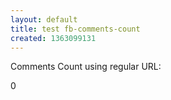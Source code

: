 ```yaml
---
layout: default
title: test fb-comments-count
created: 1363099131
---
```

<p>Comments Count using regular URL:</p>
<div class="fb-comments-count" data-href="<?php global $base_url; print $base_url .'/'. drupal_get_path_alias('node/' .  $node->nid); ?>">
	0</div>
<div id="fb-root">
	&nbsp;</div>
<script>(function(d, s, id) {
  var js, fjs = d.getElementsByTagName(s)[0];
  if (d.getElementById(id)) return;
  js = d.createElement(s); js.id = id;
  js.src = "//connect.facebook.net/en_US/all.js#xfbml=1";
  fjs.parentNode.insertBefore(js, fjs);
}(document, 'script', 'facebook-jssdk'));</script>
